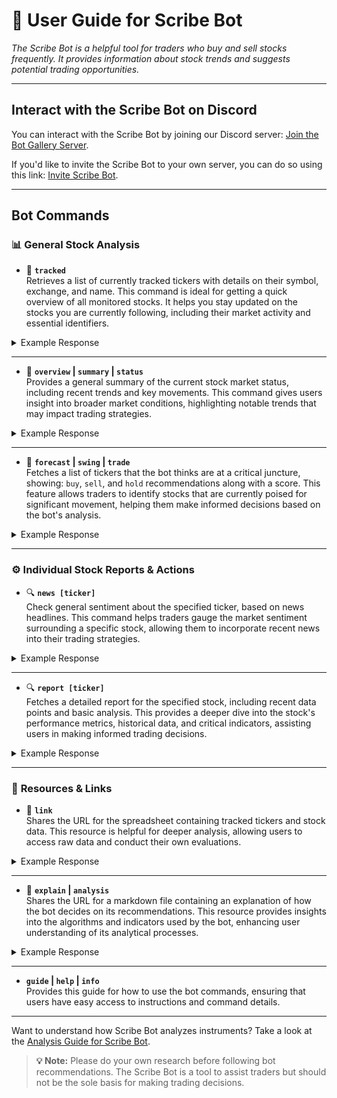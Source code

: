 # 🤖 User Guide for Scribe Bot
*The Scribe Bot is a helpful tool for traders who buy and sell stocks frequently. It provides information about stock trends and suggests potential trading opportunities.*

---

## **Interact with the Scribe Bot on Discord**

You can interact with the Scribe Bot by joining our Discord server: [Join the Bot Gallery Server](https://discord.gg/9AXMNBfPMF).

If you'd like to invite the Scribe Bot to your own server, you can do so using this link: [Invite Scribe Bot](https://discord.com/api/oauth2/authorize?client_id=899283955000414238&permissions=534794206272&scope=bot).

---

## **Bot Commands**

### 📊 **General Stock Analysis**

- 📝 **`tracked`**  
  Retrieves a list of currently tracked tickers with details on their symbol, exchange, and name. This command is ideal for getting a quick overview of all monitored stocks. It helps you stay updated on the stocks you are currently following, including their market activity and essential identifiers.

<details>
  <summary>Example Response</summary>
  
  📝 **Currently tracked tickers:**
  - **VOO**, Exchange: NYSE: New York, Name: Vanguard S&P 500 ETF
  - **AAPL**, Exchange: NASDAQ: New York, Name: Apple Inc.
  - **NVDA**, Exchange: NASDAQ: New York, Name: Nvidia
  - **GOOG**, Exchange: NASDAQ: New York, Name: Alphabet 
  - **META**, Exchange: NASDAQ: New York, Name: Meta Platforms Inc
  - **PLTR**, Exchange: NYSE: New York, Name: Palantir Technologies Inc.
  - **ARM**, Exchange: NASDAQ: New York, Name: Arm Holdings
  - **MCD**, Exchange: NYSE: New York, Name: McDonald's
  - **MMM**, Exchange: NYSE: New York, Name: 3M Company
</details>

---

- 📝 **`overview` | `summary` | `status`**  
  Provides a general summary of the current stock market status, including recent trends and key movements. This command gives users insight into broader market conditions, highlighting notable trends that may impact trading strategies.

<details>
  <summary>Example Response</summary>
  
  📊 Market Overview
  - **Total Tickers Being Tracked**: 78
  - **Total Exchanges Being Tracked**: 17
  - **EMA200s Rising**: 56
  - **EMA200s Falling**: 4
  - **EMA200s Volatile**: 18
  - **Low Volume Tickers**: 26
  - **High Volume Tickers List**: AMZN, Z74, XOM, CVX, ABT, UBER
</details>

---

- 📝 **`forecast` | `swing` | `trade`**  
  Fetches a list of tickers that the bot thinks are at a critical juncture, showing: `buy`, `sell`, and `hold` recommendations along with a score. This feature allows traders to identify stocks that are currently poised for significant movement, helping them make informed decisions based on the bot's analysis.

<details>
  <summary>Example Response</summary>
  📝 **Long Recommendations:**
  
  - **MSFT**, Exchange: NASDAQ: New York, Confidence - Low
  - **XOM**, Exchange: NYSE: New York, Confidence - Low
  - **ABT**, Exchange: NYSE: New York, Confidence - Low
  - **QCOM**, Exchange: NASDAQ: New York, Confidence - Low
  - **UBER**, Exchange: NYSE: New York, Confidence - Low
  
  📝 **Short Recommendations:**
  😵 No tickers found for short recommendations.
</details>

---

### ⚙️ **Individual Stock Reports & Actions** 

- 🔍 **`news [ticker]`**  
  Check general sentiment about the specified ticker, based on news headlines. This command helps traders gauge the market sentiment surrounding a specific stock, allowing them to incorporate recent news into their trading strategies.

<details>
  <summary>Example Response</summary>

  📰 **News Sentiment for NVDA on Exchange: NASDAQ**  
  **Sentiment Score:** Positive
  
  **Top News Headlines:**
  - Which stocks are in the Magnificent 7?
  - Meet the Newest Artificial Intelligence (AI) Chip Stock to Join Nvidia in the $1 Trillion Club
  - Got $1,000 to Invest? This "Magnificent Seven" Stock Is a Great Option Heading Into 2025
  - Should You Forget Nvidia and Buy This Artificial Intelligence (AI) Stock Right Now?
  - Better Artificial Intelligence Stock: Nvidia vs. AMD
</details>
  
---

- 🔍 **`report [ticker]`**  
  Fetches a detailed report for the specified stock, including recent data points and basic analysis. This provides a deeper dive into the stock's performance metrics, historical data, and critical indicators, assisting users in making informed trading decisions.

<details>
  <summary>Example Response</summary>

  📊 **Report for AMZN on Exchange: NASDAQ**  

  |     Date       |   Open    |  Close    |  EMA200   |
  |----------------|-----------|-----------|-----------|
  |   2024-11-01   |   199.0   |  197.93   |  177.36   |
  |   2024-10-31   |  190.51   |   186.4   |  177.07   |
  |   2024-10-30   |   194.7   |  192.73   |  176.66   |
  
  **EMA200 Trend:** Rising
</details>

---

### 🧩 **Resources & Links**

- 🔗 **`link`**  
  Shares the URL for the spreadsheet containing tracked tickers and stock data. This resource is helpful for deeper analysis, allowing users to access raw data and conduct their own evaluations.

<details>
  <summary>Example Response</summary>

  **Spreadsheet containing tracked tickers:** 🔗 [View Spreadsheet](https://docs.google.com/spreadsheets/d/1dVZjD294f4IPGJIE9EKR47hygZmnB9AE6LBlZ3gLw-w/)
</details>

---

- 🔗 **`explain` | `analysis`**  
  Shares the URL for a markdown file containing an explanation of how the bot decides on its recommendations. This resource provides insights into the algorithms and indicators used by the bot, enhancing user understanding of its analytical processes.

<details>
  <summary>Example Response</summary>

  **Analysis Guide for Scribe Bot:** 🔗 [View Analysis Guide](https://github.com/skywalker94/scribe_bot_notes/blob/main/analysis.md)
</details>

---

- **`guide` | `help` | `info`**  
  Provides this guide for how to use the bot commands, ensuring that users have easy access to instructions and command details.

---

Want to understand how Scribe Bot analyzes instruments? Take a look at the [Analysis Guide for Scribe Bot](https://github.com/skywalker94/scribe_bot_notes/blob/main/analysis.md).

> **💡 Note:** Please do your own research before following bot recommendations. The Scribe Bot is a tool to assist traders but should not be the sole basis for making trading decisions.
